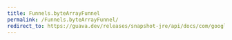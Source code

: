 ```yaml
---
title: Funnels.byteArrayFunnel
permalink: /Funnels.byteArrayFunnel/
redirect_to: https://guava.dev/releases/snapshot-jre/api/docs/com/google/common/hash/Funnels.html#byteArrayFunnel--
---
```

